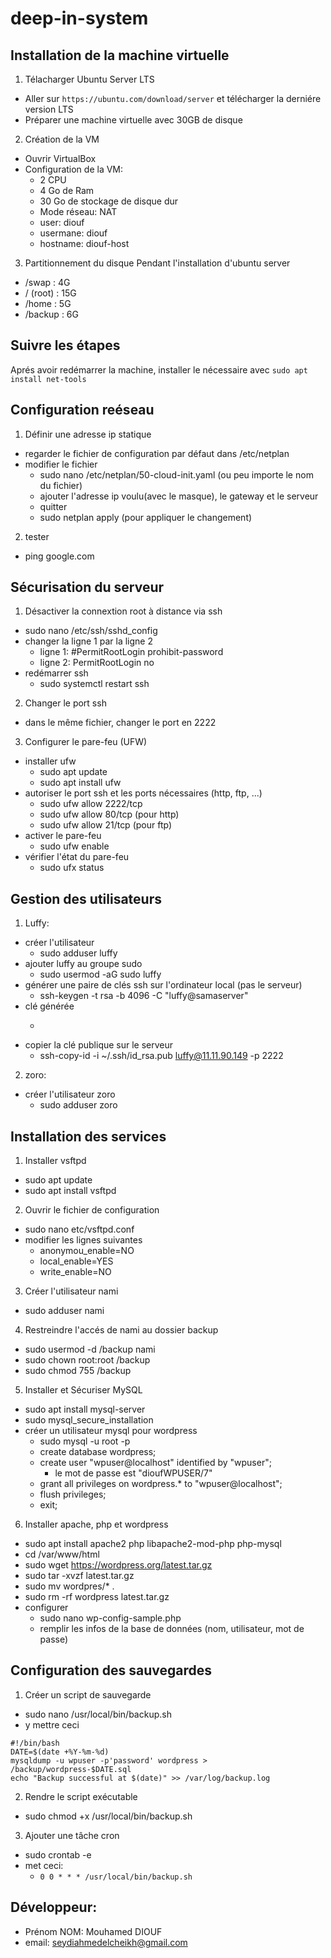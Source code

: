 # deep-in-system

## Installation de la machine virtuelle
1) Télacharger Ubuntu Server LTS
- Aller sur ```https://ubuntu.com/download/server``` et télécharger la derniére version LTS
- Préparer une machine virtuelle avec 30GB de disque

2) Création de la VM
- Ouvrir VirtualBox
- Configuration de la VM:
    - 2 CPU
    - 4 Go de Ram
    - 30 Go de stockage de disque dur
    - Mode réseau: NAT
    - user: diouf
    - usermane: diouf
    - hostname: diouf-host

3) Partitionnement du disque
Pendant l'installation d'ubuntu server
- /swap : 4G      
- / (root) : 15G
- /home : 5G
- /backup : 6G

## Suivre les étapes
Aprés avoir redémarrer la machine, installer le nécessaire avec ```sudo apt install net-tools```

## Configuration reéseau
1) Définir une adresse ip statique
- regarder le fichier de configuration par défaut dans /etc/netplan
- modifier le fichier
    - sudo nano /etc/netplan/50-cloud-init.yaml (ou peu importe le nom du fichier)
    - ajouter l'adresse ip voulu(avec le masque), le gateway et le serveur
    - quitter
    - sudo netplan apply (pour appliquer le changement)
2) tester
- ping google.com

## Sécurisation du serveur
1) Désactiver la connextion root à distance via ssh
- sudo nano /etc/ssh/sshd_config
- changer la ligne 1 par la ligne 2
    - ligne 1: #PermitRootLogin prohibit-password
    - ligne 2: PermitRootLogin no
- redémarrer ssh
    - sudo systemctl restart ssh

2) Changer le port ssh
- dans le même fichier, changer le port en 2222

3) Configurer le pare-feu (UFW)
- installer ufw
    - sudo apt update
    - sudo apt install ufw
- autoriser le port ssh et les ports nécessaires (http, ftp, ...)
    - sudo ufw allow 2222/tcp
    - sudo ufw allow 80/tcp (pour http)
    - sudo ufw allow 21/tcp (pour ftp)
- activer le pare-feu
    - sudo ufw enable
- vérifier l'état du pare-feu
    - sudo ufx status

## Gestion des utilisateurs
1) Luffy:
- créer l'utilisateur
    - sudo adduser luffy
- ajouter luffy au groupe sudo
    - sudo usermod -aG sudo luffy
- générer une paire de clés ssh sur l'ordinateur local (pas le serveur)
    - ssh-keygen -t rsa -b 4096 -C "luffy@samaserver"
- clé générée
    - ``````
- copier la clé publique sur le serveur
    - ssh-copy-id -i ~/.ssh/id_rsa.pub luffy@11.11.90.149 -p 2222

2) zoro:
- créer l'utilisateur zoro
    - sudo adduser zoro

## Installation des services
1) Installer vsftpd
- sudo apt update
- sudo apt install vsftpd
2) Ouvrir le fichier de configuration
- sudo nano etc/vsftpd.conf
- modifier les lignes suivantes
    - anonymou_enable=NO
    - local_enable=YES
    - write_enable=NO
3) Créer l'utilisateur nami
- sudo adduser nami
4) Restreindre l'accés de nami au dossier backup
- sudo usermod -d /backup nami
- sudo chown root:root /backup
- sudo chmod 755 /backup

5) Installer et Sécuriser MySQL
- sudo apt install mysql-server
- sudo mysql_secure_installation
- créer un utilisateur mysql pour wordpress
    - sudo mysql -u root -p
    - create database wordpress;
    - create user "wpuser@localhost" identified by "wpuser";
        - le mot de passe est "dioufWPUSER/7"
    - grant all privileges on wordpress.* to "wpuser@localhost";
    - flush privileges;
    - exit;

6) Installer apache, php et wordpress 
- sudo apt install apache2 php libapache2-mod-php php-mysql
- cd /var/www/html
- sudo wget https://wordpress.org/latest.tar.gz
- sudo tar -xvzf latest.tar.gz
- sudo mv wordpres/* .
- sudo rm -rf wordpress latest.tar.gz
- configurer
    - sudo nano wp-config-sample.php
    - remplir les infos de la base de données (nom, utilisateur, mot de passe)


## Configuration des sauvegardes
1) Créer un script de sauvegarde
- sudo nano /usr/local/bin/backup.sh
- y mettre ceci
```
#!/bin/bash
DATE=$(date +%Y-%m-%d)
mysqldump -u wpuser -p'password' wordpress > /backup/wordpress-$DATE.sql
echo "Backup successful at $(date)" >> /var/log/backup.log
```
2) Rendre le script exécutable
- sudo chmod +x /usr/local/bin/backup.sh

3) Ajouter une tâche cron
- sudo crontab -e
- met ceci:
    - ```0 0 * * * /usr/local/bin/backup.sh```

## Développeur:
- Prénom NOM: Mouhamed DIOUF
- email: seydiahmedelcheikh@gmail.com